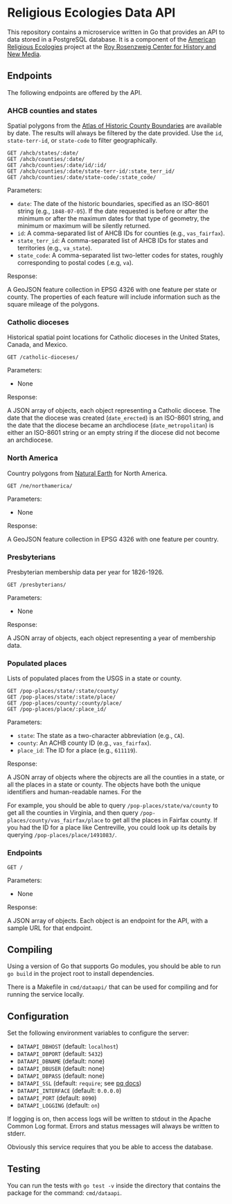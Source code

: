 # Religious Ecologies Data API

This repository contains a microservice written in Go that provides an API to data stored in a PostgreSQL database. It is a component of the [American Religious Ecologies](http://religiousecologies.org) project at the [Roy Rosenzweig Center for History and New Media](https://rrchnm.org).

## Endpoints

The following endpoints are offered by the API.

### AHCB counties and states

Spatial polygons from the [Atlas of Historic County Boundaries](https://publications.newberry.org/ahcbp/) are available by date. The results will always be filtered by the date provided. Use the `id`, `state-terr-id`, or `state-code` to filter geographically.

```
GET /ahcb/states/:date/
GET /ahcb/counties/:date/
GET /ahcb/counties/:date/id/:id/
GET /ahcb/counties/:date/state-terr-id/:state_terr_id/
GET /ahcb/counties/:date/state-code/:state_code/
```

Parameters:

- `date`: The date of the historic boundaries, specified as an ISO-8601 string (e.g., `1848-07-05`). If the date requested is before or after the minimum or after the maximum dates for that type of geometry, the minimum or maximum will be silently returned.
- `id`: A comma-separated list of AHCB IDs for counties (e.g., `vas_fairfax`).
- `state_terr_id`: A comma-separated list of AHCB IDs for states and territories (e.g., `va_state`).
- `state_code`: A comma-separated list two-letter codes for states, roughly corresponding to postal codes (.e.g, `va`).


Response:

A GeoJSON feature collection in EPSG 4326 with one feature per state or county. The properties of each feature will include information such as the square mileage of the polygons.

### Catholic dioceses

Historical spatial point locations for Catholic dioceses in the United States, Canada, and Mexico. 

```
GET /catholic-dioceses/
```

Parameters:

- None

Response:

A JSON array of objects, each object representing a Catholic diocese. The date that the diocese was created (`date_erected`) is an ISO-8601 string, and the date that the diocese became an archdiocese (`date_metropolitan`) is either an ISO-8601 string or an empty string if the diocese did not become an archdiocese.

### North America

Country polygons from [Natural Earth](https://www.naturalearthdata.com) for North America. 

```
GET /ne/northamerica/
```

Parameters:

- None

Response:

A GeoJSON feature collection in EPSG 4326 with one feature per country. 

### Presbyterians

Presbyterian membership data per year for 1826-1926.

```
GET /presbyterians/
```

Parameters:

- None

Response:

A JSON array of objects, each object representing a year of membership data.

### Populated places

Lists of populated places from the USGS in a state or county.

```
GET /pop-places/state/:state/county/
GET /pop-places/state/:state/place/
GET /pop-places/county/:county/place/
GET /pop-places/place/:place_id/

```

Parameters:

- `state`: The state as a two-character abbreviation (e.g., `CA`).
- `county`: An ACHB county ID (e.g., `vas_fairfax`).
- `place_id`: The ID for a place (e.g., `611119`).

Response:

A JSON array of objects where the objrects are all the counties in a state, or all the places in a state or county. The objects have both the unique identifiers and human-readable names. For the 

For example, you should be able to query `/pop-places/state/va/county` to get all the counties in Virginia, and then query `/pop-places/county/vas_fairfax/place` to get all the places in Fairfax county. If you had the ID for a place like Centreville, you could look up its details by querying `/pop-places/place/1491083/`.

### Endpoints

```
GET /
```

Parameters:

- None

Response:

A JSON array of objects. Each object is an endpoint for the API, with a sample URL for that endpoint.

## Compiling

Using a version of Go that supports Go modules, you should be able to run `go build` in the project root to install dependencies.

There is a Makefile in `cmd/dataapi/` that can be used for compiling and for running the service locally.

## Configuration

Set the following environment variables to configure the server:

- `DATAAPI_DBHOST` (default: `localhost`)
- `DATAAPI_DBPORT` (default: `5432`)
- `DATAAPI_DBNAME` (default: none)
- `DATAAPI_DBUSER` (default: none)
- `DATAAPI_DBPASS` (default: none)
- `DATAAPI_SSL` (default: `require`; see [pq docs](https://godoc.org/github.com/lib/pq))
- `DATAAPI_INTERFACE` (default: `0.0.0.0`)
- `DATAAPI_PORT` (default: `8090`)
- `DATAAPI_LOGGING` (default: `on`)

If logging is on, then access logs will be written to stdout in the Apache Common Log format. Errors and status messages will always be written to stderr.

Obviously this service requires that you be able to access the database.

## Testing

You can run the tests with `go test -v` inside the directory that contains the package for the command: `cmd/dataapi`.
